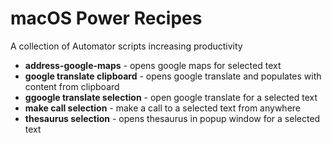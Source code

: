 # macOS Power Recipes

A collection of Automator scripts increasing productivity

- **address-google-maps** - opens google maps for selected text
- **google translate clipboard** - opens google translate and populates with content from clipboard
- **ggoogle translate selection** - open google translate for a selected text
- **make call selection** - make a call to a selected text from anywhere
- **thesaurus selection** - opens thesaurus in popup window for a selected text
